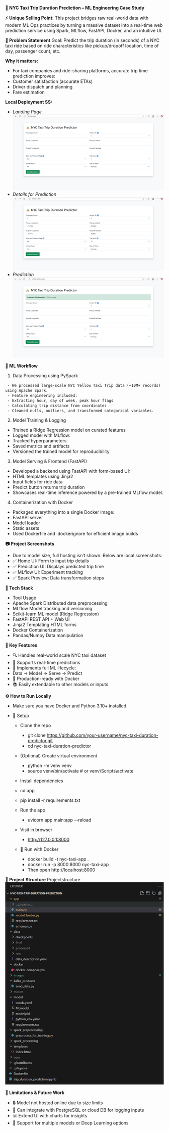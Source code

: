 **🚖 NYC Taxi Trip Duration Prediction – ML Engineering Case Study**

**⚡ Unique Selling Point:**
This project bridges raw real-world data with modern ML Ops practices by turning a massive dataset into a real-time web prediction service using Spark, MLflow, FastAPI, Docker, and an intuitive UI.

**📌 Problem Statement**
Goal: Predict the trip duration (in seconds) of a NYC taxi ride based on ride characteristics like pickup/dropoff location, time of day, passenger count, etc.

**Why it matters:**
- For taxi companies and ride-sharing platforms, accurate trip time prediction improves:
- Customer satisfaction (accurate ETAs)
- Driver dispatch and planning
- Fare estimation

**Local Deployment SS:**
   - _Landing Page_
       ![Screenshot](images/image.png)
   - _Details for Prediction_
     ![Screenshot](images/Deatils_for_Prediction.png)
   - _Prediction_
     ![Screenshot](images/Prediction.png)

**🧠 ML Workflow**
   1. Data Processing using PySpark
      
     - We processed large-scale NYC Yellow Taxi Trip data (~10M+ records) using Apache Spark.
     - Feature engineering included:
     - Extracting hour, day of week, peak hour flags
     - Calculating trip distance from coordinates
     - Cleaned nulls, outliers, and transformed categorical variables.
   
   2. Model Training & Logging
   
   - Trained a Ridge Regression model on curated features
   - Logged model with MLflow:
   - Tracked hyperparameters
   - Saved metrics and artifacts
   - Versioned the trained model for reproducibility
   
   3. Model Serving & Frontend (FastAPI)
   
   - Developed a backend using FastAPI with form-based UI:
   - HTML templates using Jinja2
   - Input fields for ride data
   - Predict button returns trip duration
   - Showcases real-time inference powered by a pre-trained MLflow model.
   
   4. Containerization with Docker
   
   - Packaged everything into a single Docker image:
   - FastAPI server
   - Model loader
   - Static assets
   - Used Dockerfile and .dockerignore for efficient image builds

**📷 Project Screenshots**

- Due to model size, full hosting isn’t shown. Below are local screenshots:
- ✅ Home UI: Form to input trip details
- ✅ Prediction UI: Displays predicted trip time
- ✅ MLflow UI: Experiment tracking
- ✅ Spark Preview: Data transformation steps



**🧰 Tech Stack**
   - Tool	                           Usage
   - Apache Spark	         Distributed data preprocessing
   - MLflow	               Model tracking and versioning
   - Scikit-learn	         ML model (Ridge Regression)
   - FastAPI	               REST API + Web UI
   - Jinja2	               Templating HTML forms
   - Docker	               Containerization
   - Pandas/Numpy	         Data manipulation

**🧪 Key Features**
   - 🔍 Handles real-world scale NYC taxi dataset
   - 🚀 Supports real-time predictions
   - 🎯 Implements full ML lifecycle:
   - Data → Model → Serve → Predict
   - 🐳 Production-ready with Docker
   - 📚 Easily extendable to other models or inputs

**⚙️ How to Run Locally**
   - Make sure you have Docker and Python 3.10+ installed.
   
   - 🔧 Setup
      - Clone the repo
         - git clone https://github.com/your-username/nyc-taxi-duration-predictor.git
         - cd nyc-taxi-duration-predictor
      
      - (Optional) Create virtual environment
         - python -m venv venv
         - source venv/bin/activate  # or venv\Scripts\activate
      
      - Install dependencies
      - cd app
      - pip install -r requirements.txt
      
      - Run the app
         - uvicorn app.main:app --reload
      
      - Visit in browser
         - http://127.0.0.1:8000
      
      - 🐳 Run with Docker
         - docker build -t nyc-taxi-app .
         - docker run -p 8000:8000 nyc-taxi-app
         - Then open http://localhost:8000

**📂 Project Structure**
     Projectstructure
     ![Screenshot](images/Projectstructure.png)
     
**🚧 Limitations & Future Work**
- 🔒 Model not hosted online due to size limits
- 🔄 Can integrate with PostgreSQL or cloud DB for logging inputs
- 📊 Extend UI with charts for insights
- 🤖 Support for multiple models or Deep Learning options
